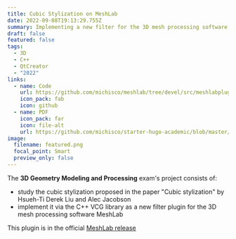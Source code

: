 ```yaml
---
title: Cubic Stylization on MeshLab
date: 2022-09-08T19:13:29.755Z
summary: I﻿mplementing a new filter for the 3D mesh processing software MeshLab.
draft: false
featured: false
tags:
  - 3D
  - C++
  - QtCreator
  - "2022"
links:
  - name: Code
    url: https://github.com/michisco/meshlab/tree/devel/src/meshlabplugins/filter_cubization
    icon_pack: fab
    icon: github
  - name: PDF
    icon_pack: far
    icon: file-alt
    url: https://github.com/michisco/starter-hugo-academic/blob/master/static/uploads/3DGMP%20Report.pdf
image:
  filename: featured.png
  focal_point: Smart
  preview_only: false
---
```

The **3D Geometry Modeling and Processing** exam's project consists of:

* study the cubic stylization proposed in the paper "Cubic stylization" by Hsueh-Ti Derek Liu and Alec Jacobson
* implement it via the C++ VCG library as a new filter plugin for the 3D mesh processing software MeshLab

This plugin is in the official [MeshLab release](https://github.com/cnr-isti-vclab/meshlab/discussions/1449)